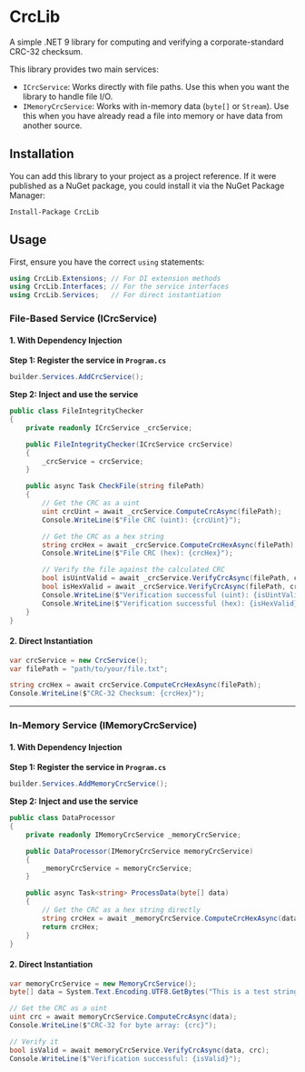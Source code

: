 # CrcLib

A simple .NET 9 library for computing and verifying a corporate-standard CRC-32 checksum.

This library provides two main services:
*   `ICrcService`: Works directly with file paths. Use this when you want the library to handle file I/O.
*   `IMemoryCrcService`: Works with in-memory data (`byte[]` or `Stream`). Use this when you have already read a file into memory or have data from another source.

## Installation

You can add this library to your project as a project reference. If it were published as a NuGet package, you could install it via the NuGet Package Manager:

```
Install-Package CrcLib
```

## Usage

First, ensure you have the correct `using` statements:

```csharp
using CrcLib.Extensions; // For DI extension methods
using CrcLib.Interfaces; // For the service interfaces
using CrcLib.Services;   // For direct instantiation
```

### File-Based Service (ICrcService)

#### 1. With Dependency Injection

**Step 1: Register the service in `Program.cs`**
```csharp
builder.Services.AddCrcService();
```

**Step 2: Inject and use the service**
```csharp
public class FileIntegrityChecker
{
    private readonly ICrcService _crcService;

    public FileIntegrityChecker(ICrcService crcService)
    {
        _crcService = crcService;
    }

    public async Task CheckFile(string filePath)
    {
        // Get the CRC as a uint
        uint crcUint = await _crcService.ComputeCrcAsync(filePath);
        Console.WriteLine($"File CRC (uint): {crcUint}");

        // Get the CRC as a hex string
        string crcHex = await _crcService.ComputeCrcHexAsync(filePath);
        Console.WriteLine($"File CRC (hex): {crcHex}");

        // Verify the file against the calculated CRC
        bool isUintValid = await _crcService.VerifyCrcAsync(filePath, crcUint);
        bool isHexValid = await _crcService.VerifyCrcAsync(filePath, crcHex);
        Console.WriteLine($"Verification successful (uint): {isUintValid}");
        Console.WriteLine($"Verification successful (hex): {isHexValid}");
    }
}
```

#### 2. Direct Instantiation

```csharp
var crcService = new CrcService();
var filePath = "path/to/your/file.txt";

string crcHex = await crcService.ComputeCrcHexAsync(filePath);
Console.WriteLine($"CRC-32 Checksum: {crcHex}");
```

---

### In-Memory Service (IMemoryCrcService)

#### 1. With Dependency Injection

**Step 1: Register the service in `Program.cs`**
```csharp
builder.Services.AddMemoryCrcService();
```

**Step 2: Inject and use the service**
```csharp
public class DataProcessor
{
    private readonly IMemoryCrcService _memoryCrcService;

    public DataProcessor(IMemoryCrcService memoryCrcService)
    {
        _memoryCrcService = memoryCrcService;
    }

    public async Task<string> ProcessData(byte[] data)
    {
        // Get the CRC as a hex string directly
        string crcHex = await _memoryCrcService.ComputeCrcHexAsync(data);
        return crcHex;
    }
}
```

#### 2. Direct Instantiation

```csharp
var memoryCrcService = new MemoryCrcService();
byte[] data = System.Text.Encoding.UTF8.GetBytes("This is a test string.");

// Get the CRC as a uint
uint crc = await memoryCrcService.ComputeCrcAsync(data);
Console.WriteLine($"CRC-32 for byte array: {crc}");

// Verify it
bool isValid = await memoryCrcService.VerifyCrcAsync(data, crc);
Console.WriteLine($"Verification successful: {isValid}");
```
